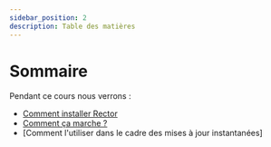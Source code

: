 ```yaml
---
sidebar_position: 2
description: Table des matières
---
```


# Sommaire

Pendant ce cours nous verrons :
- [Comment installer Rector](./install.md)
- [Comment ça marche ?](./how_it_works.md)
- [Comment l'utiliser dans le cadre des mises à jour instantanées]